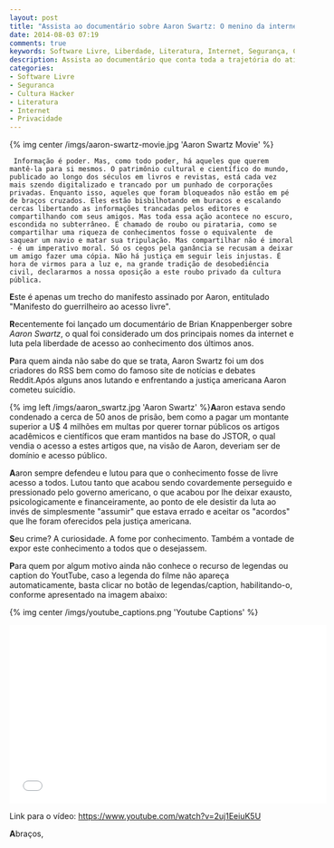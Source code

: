 ```yaml
---
layout: post
title: "Assista ao documentário sobre Aaron Swartz: O menino da internet"
date: 2014-08-03 07:19
comments: true
keywords: Software Livre, Liberdade, Literatura, Internet, Segurança, Cultura Hacker, Privacidade, Aaron Swartz, FBI, USA, Suicídio
description: Assista ao documentário que conta toda a trajetória do ativista Aaron Swartz, do seu nascimento ao ato que terminou de forma trágica sua vida.
categories:
- Software Livre
- Seguranca
- Cultura Hacker
- Literatura
- Internet
- Privacidade
---
```

{% img center /imgs/aaron-swartz-movie.jpg 'Aaron Swartz Movie' %}
```
 Informação é poder. Mas, como todo poder, há aqueles que querem mantê-la para si mesmos. O patrimônio cultural e científico do mundo, publicado ao longo dos séculos em livros e revistas, está cada vez mais szendo digitalizado e trancado por um punhado de corporações privadas. Enquanto isso, aqueles que foram bloqueados não estão em pé de braços cruzados. Eles estão bisbilhotando em buracos e escalando cercas libertando as informações trancadas pelos editores e compartilhando com seus amigos. Mas toda essa ação acontece no escuro, escondida no subterrâneo. É chamado de roubo ou pirataria, como se compartilhar uma riqueza de conhecimentos fosse o equivalente  de saquear um navio e matar sua tripulação. Mas compartilhar não é imoral - é um imperativo moral. Só os cegos pela ganância se recusam a deixar um amigo fazer uma cópia. Não há justiça em seguir leis injustas. É hora de virmos para a luz e, na grande tradição de desobediência civil, declararmos a nossa oposição a este roubo privado da cultura pública.
 ```

**E**ste é apenas um trecho do manifesto assinado por Aaron, entitulado "Manifesto do guerrilheiro ao acesso livre".

**R**ecentemente foi lançado um documentário de Brian Knappenberger sobre *Aaron Swartz*, o qual foi considerado um dos principais nomes da internet e luta pela liberdade de acesso ao conhecimento dos últimos anos.

**P**ara quem ainda não sabe do que se trata, Aaron Swartz foi um dos criadores do RSS bem como do famoso site de notícias e debates Reddit.Após alguns anos lutando e enfrentando a justiça americana Aaron cometeu suicídio.

{% img left /imgs/aaron_swartz.jpg 'Aaron Swartz' %}**A**aron estava sendo condenado a cerca de 50 anos de prisão, bem como a pagar um montante superior a U$ 4 milhões em multas por querer tornar públicos os artigos acadêmicos e científicos que eram mantidos na base do JSTOR, o qual vendia o acesso a estes artigos que, na visão de Aaron, deveriam ser de domínio e acesso público.

**A**aron sempre defendeu e lutou para que o conhecimento fosse de livre acesso a todos. Lutou tanto que acabou sendo covardemente perseguido e pressionado pelo governo americano, o que acabou por lhe deixar exausto, psicologicamente e financeiramente, ao ponto de ele desistir da luta ao invés de simplesmente "assumir" que estava errado e aceitar os "acordos" que lhe foram oferecidos pela justiça americana.

**S**eu crime? A curiosidade. A fome por conhecimento. Também a vontade de expor este conhecimento a todos que o desejassem.

**P**ara quem por algum motivo ainda não conhece o recurso de legendas ou caption do YoutTube, caso a legenda do filme não apareça automaticamente, basta clicar no botão de legendas/caption, habilitando-o, conforme apresentado na imagem abaixo:

{% img center /imgs/youtube_captions.png 'Youtube Captions' %}

<iframe width="560" height="315" src="//www.youtube.com/embed/2uj1EeiuK5U" frameborder="0" allowfullscreen></iframe>

Link para o vídeo: https://www.youtube.com/watch?v=2uj1EeiuK5U

**A**braços,